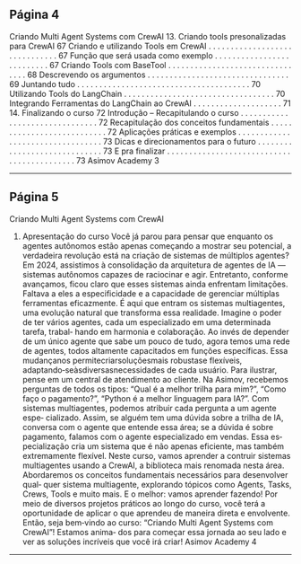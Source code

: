 ## Página 4

Criando Multi Agent Systems com CrewAI
13. Criando tools presonalizadas para CrewAI
67
Criando e utilizando Tools em CrewAI . . . . . . . . . . . . . . . . . . . . . . . . . . . . . .
67
Função que será usada como exemplo
. . . . . . . . . . . . . . . . . . . . . . . . . .
67
Criando Tools com BaseTool . . . . . . . . . . . . . . . . . . . . . . . . . . . . . . . .
68
Descrevendo os argumentos . . . . . . . . . . . . . . . . . . . . . . . . . . . . . . . .
69
Juntando tudo . . . . . . . . . . . . . . . . . . . . . . . . . . . . . . . . . . . . . . .
70
Utilizando Tools do LangChain . . . . . . . . . . . . . . . . . . . . . . . . . . . . . . . . . .
70
Integrando Ferramentas do LangChain ao CrewAI
. . . . . . . . . . . . . . . . . . . .
71
14. Finalizando o curso
72
Introdução – Recapitulando o curso . . . . . . . . . . . . . . . . . . . . . . . . . . . . . . .
72
Recapitulação dos conceitos fundamentais . . . . . . . . . . . . . . . . . . . . . . . . . . .
72
Aplicações práticas e exemplos
. . . . . . . . . . . . . . . . . . . . . . . . . . . . . . . . .
73
Dicas e direcionamentos para o futuro
. . . . . . . . . . . . . . . . . . . . . . . . . . . . .
73
E pra finalizar . . . . . . . . . . . . . . . . . . . . . . . . . . . . . . . . . . . . . . . . . . .
73
Asimov Academy
3


---
## Página 5

Criando Multi Agent Systems com CrewAI
01. Apresentação do curso
Você já parou para pensar que enquanto os agentes autônomos estão apenas começando a mostrar
seu potencial, a verdadeira revolução está na criação de sistemas de múltiplos agentes?
Em 2024, assistimos à consolidação da arquitetura de agentes de IA — sistemas autônomos
capazes de raciocinar e agir.
Entretanto, conforme avançamos, ficou claro que esses sistemas
ainda enfrentam limitações. Faltava a eles a especificidade e a capacidade de gerenciar múltiplas
ferramentas eficazmente.
É aqui que entram os sistemas multiagentes, uma evolução natural que transforma essa realidade.
Imagine o poder de ter vários agentes, cada um especializado em uma determinada tarefa, trabal‑
hando em harmonia e colaboração. Ao invés de depender de um único agente que sabe um pouco de
tudo, agora temos uma rede de agentes, todos altamente capacitados em funções específicas. Essa
mudançanos permitecriarsoluçõesmais robustase flexíveis, adaptando‑seàsdiversasnecessidades
de cada usuário.
Para ilustrar, pense em um central de atendimento ao cliente. Na Asimov, recebemos perguntas de
todos os tipos: “Qual é a melhor trilha para mim?”, “Como faço o pagamento?”, “Python é a melhor
linguagem para IA?”. Com sistemas multiagentes, podemos atribuir cada pergunta a um agente espe‑
cializado. Assim, se alguém tem uma dúvida sobre a trilha de IA, conversa com o agente que entende
essa área; se a dúvida é sobre pagamento, falamos com o agente especializado em vendas. Essa es‑
pecialização cria um sistema que é não apenas eficiente, mas também extremamente flexível.
Neste curso, vamos aprender a contruir sistemas multiagentes usando a CrewAI, a biblioteca mais
renomada nesta área. Abordaremos os conceitos fundamentais necessários para desenvolver qual‑
quer sistema multiagente, explorando tópicos como Agents, Tasks, Crews, Tools e muito mais.
E o melhor: vamos aprender fazendo! Por meio de diversos projetos práticos ao longo do curso, você
terá a oportunidade de aplicar o que aprendeu de maneira direta e envolvente.
Então, seja bem‑vindo ao curso: “Criando Multi Agent Systems com CrewAI”! Estamos anima‑
dos para começar essa jornada ao seu lado e ver as soluções incríveis que você irá criar!
Asimov Academy
4


---